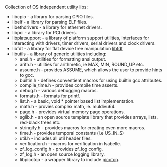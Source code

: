 <!--
     Copyright 2017, Data61, CSIRO (ABN 41 687 119 230)

     SPDX-License-Identifier: CC-BY-SA-4.0
-->

Collection of OS independent utility libs:

* libcpio - a library for parsing CPIO files.
* libelf - a library for parsing ELF files.
* libethdrivers - a library for ethernet drivers.
* libpci - a library for PCI drivers.
* libplatsupport - a library of platform support utilities, interfaces for interacting with drivers, timer drivers, serial drivers and clock drivers.
* libfdt - a library for flat device tree manipulation [libfdt](https://github.com/torvalds/linux/tree/master/scripts/dtc/libfdt)
* libutils - a library of generic utilities including:
  * ansi.h - utilities for formatting ansi output.
  * arith.h - utilities for arithmetic, ie MAX, MIN, ROUND_UP etc.
  * assume.h - provides ASSUME, which allows the user to provide hints to gcc.
  * builtin.h - defines conventient macros for using builtin gcc attributes.
  * compile_time.h - provides compile time asserts.
  * debug.h - various debugging macros.
  * formats.h - formats for printf.
  * list.h - a basic, void * pointer based list implementation.
  * math.h - provies complex math, ie. muldivu64.
  * page.h - provides virtual memory page operations.
  * sglib.h - an open source template library that provides arrays, lists, red-black trees etc.
  * stringify.h - provides macros for creating even more macros.
  * time.h - provides temporal constants (i.e US_IN_S)
  * util.h - includes all util header files.
  * verification.h - macros for verification in Isabelle.
  * zf_log_config.h - provides zf_log config.
  * zf_log.h - an open source logging library.
  * libpicotcp - a wrapper library to include [picotcp](https://github.com/tass-belgium/picotcp).
